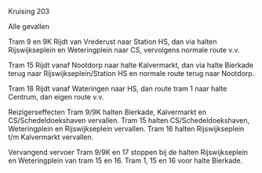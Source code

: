 Kruising 203

Alle gevallen

Tram 9 en 9K
Rijdt van Vrederust naar Station HS, dan via halten Rijswijkseplein en Weteringplein naar CS, vervolgens normale route v.v.

Tram 15
Rijdt vanaf Nootdorp naar halte Kalvermarkt, dan via halte Bierkade terug naar Rijswijkseplein/Station HS en normale route terug naar Nootdorp.

Tram 16
Rijdt vanaf Wateringen naar HS, dan route tram 1 naar halte Centrum, dan eigen route v.v.

Reizigerseffecten
Tram 9/9K halten Bierkade, Kalvermarkt en CS/Schedeldoekshaven vervallen.
Tram 15 halten CS/Schedeldoekshaven, Weteringplein en Rijswijkseplein vervallen.
Tram 16 halten Rijswijkseplein t/m Kalvermarkt vervallen.

Vervangend vervoer
Tram 9/9K en 17 stoppen bij de halten Rijswijkseplein en Weteringplein van tram 15 en 16.
Tram 1, 15 en 16 voor halte Bierkade.

